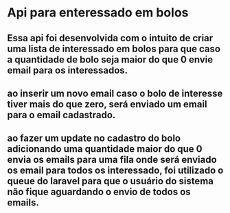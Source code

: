 # Api para enteressado em bolos

## Essa api foi desenvolvida com o intuito de criar uma lista de interessado em bolos para que caso a quantidade de bolo seja maior do que 0 envie email para os interessados.
## ao inserir um novo email caso o bolo de interesse tiver mais do que zero, será enviado um email para o email cadastrado.
## ao fazer um update no cadastro do bolo adicionando uma quantidade maior do que 0 envia os emails para uma fila onde será enviado os email para todos os interessado, foi utilizado o queue do laravel para que o usuário do sistema não fique aguardando o envio de todos os emails.

